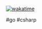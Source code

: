 [![wakatime](https://wakatime.com/badge/user/867ddedc-09be-4af0-a321-b02b1f5cfee4.svg)](https://wakatime.com/badge/user/867ddedc-09be-4af0-a321-b02b1f5cfee4.svg)

#go #csharp
